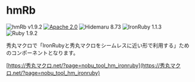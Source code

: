 # hmRb

![hmRb v1.9.2](https://img.shields.io/badge/hmRb-v1.9.2-6479ff.svg)
[![Apache 2.0](https://img.shields.io/badge/license-Apache_2.0-blue.svg?style=flat)](LICENSE)
![Hidemaru 8.73](https://img.shields.io/badge/Hidemaru-v8.73-6479ff.svg)
![IronRuby 1.1.3](https://img.shields.io/badge/IronRuby-v1.1.3-6479ff.svg?logo=ruby&logoColor=white)
![Ruby 1.9.2](https://img.shields.io/badge/IronRuby-v1.9.2-6479ff.svg?logo=ruby&logoColor=white)

秀丸マクロで「IronRubyと秀丸マクロをシームレスに近い形で利用する」ためのコンポーネントとなります。

[https://秀丸マクロ.net/?page=nobu_tool_hm_ironruby](https://秀丸マクロ.net/?page=nobu_tool_hm_ironruby)